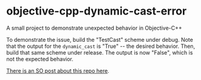 # objective-cpp-dynamic-cast-error
A small project to demonstrate unexpected behavior in Objective-C++

To demonstrate the issue, build the "TestCast" scheme under debug. Note that the output for the 
`dynamic_cast` is "True" -- the desired behavior. Then, build that same scheme under release. 
The output is now "False", which is not the expected behavior.

[There is an SO post about this repo here](https://stackoverflow.com/q/50929670/3938401).
